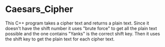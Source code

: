 # Caesars_Cipher
This C++ program takes a cipher text and returns a plain text. Since it doesn't have the shift number it uses "brute force" to get all the plain text possible and the one contains "Yanks" is the correct shift key. Then it uses the shift key to get the plain text for each cipher text.
